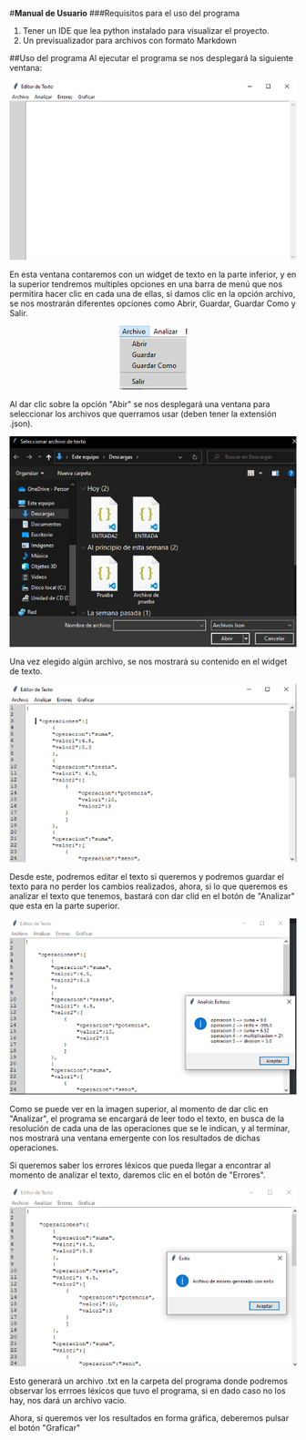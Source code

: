 #**Manual de Usuario**
###Requisitos para el uso del programa
1. Tener un IDE que lea python instalado para visualizar el proyecto.
2. Un previsualizador para archivos con formato Markdown

##Uso del programa
Al ejecutar el programa se nos desplegará la siguiente ventana:
<p align="center">
  <img src="Img1.png">
</p>

En esta ventana contaremos con un widget de texto en la parte inferior, y en la superior tendremos multiples opciones en una barra de menú que nos permitira hacer clic en cada una de ellas, si damos clic en la opción archivo, se nos mostrarán diferentes opciones como Abrir, Guardar, Guardar Como y Salir.
<p align="center">
  <img src="Img2.png">
</p>
Al dar clic sobre la opción "Abir" se nos desplegará una ventana para seleccionar los archivos que querramos usar (deben tener la extensión .json).
<p align="center">
  <img src="Img3.png">
</p>
Una vez elegido algún archivo, se nos mostrará su contenido en el widget de texto.
<p align="center">
  <img src="Img4.png">
</p>
Desde este, podremos editar el texto si queremos y podremos guardar el texto para no perder los cambios realizados, ahora, si lo que queremos es analizar el texto que tenemos, bastará con dar clid en el botón de "Analizar" que esta en la parte superior.
<p align="center">
  <img src="Img5.png">
</p>
Como se puede ver en la imagen superior, al momento de dar clic en "Analizar", el programa se encargará de leer todo el texto, en busca de la resolución de cada una de las operaciones que se le indican, y al terminar, nos mostrará una ventana emergente con los resultados de dichas operaciones.

Si queremos saber los errores léxicos que pueda llegar a encontrar al momento de analizar el texto, daremos clic en el botón de "Errores".
<p align="center">
  <img src="Img6.png">
</p>
Esto generará un archivo .txt en la carpeta del programa donde podremos observar los errroes léxicos que tuvo el programa, si en dado caso no los hay, nos dará un archivo vacio.

Ahora, si queremos ver los resultados en forma gráfica, deberemos pulsar el botón "Graficar"